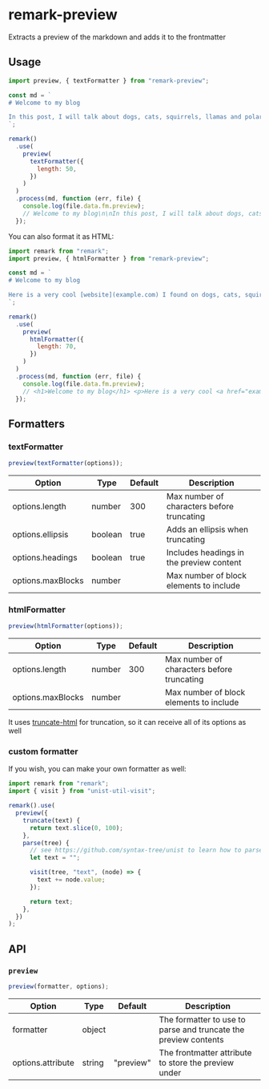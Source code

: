 # remark-preview

Extracts a preview of the markdown and adds it to the frontmatter

## Usage

```js
import preview, { textFormatter } from "remark-preview";

const md = `
# Welcome to my blog

In this post, I will talk about dogs, cats, squirrels, llamas and polar bears.
`;

remark()
  .use(
    preview(
      textFormatter({
        length: 50,
      })
    )
  )
  .process(md, function (err, file) {
    console.log(file.data.fm.preview);
    // Welcome to my blog\n\nIn this post, I will talk about dogs, cats...
  });
```

You can also format it as HTML:

```js
import remark from "remark";
import preview, { htmlFormatter } from "remark-preview";

const md = `
# Welcome to my blog

Here is a very cool [website](example.com) I found on dogs, cats, squirrels, llamas and polar bears.
`;

remark()
  .use(
    preview(
      htmlFormatter({
        length: 70,
      })
    )
  )
  .process(md, function (err, file) {
    console.log(file.data.fm.preview);
    // <h1>Welcome to my blog</h1> <p>Here is a very cool <a href="example.com">website</a> I found on dogs, cats, ...</p>
  });
```

## Formatters

### textFormatter

```js
preview(textFormatter(options));
```

| Option            | Type    | Default | Description                                |
| ----------------- | ------- | ------- | ------------------------------------------ |
| options.length    | number  | 300     | Max number of characters before truncating |
| options.ellipsis  | boolean | true    | Adds an ellipsis when truncating           |
| options.headings  | boolean | true    | Includes headings in the preview content   |
| options.maxBlocks | number  |         | Max number of block elements to include    |

### htmlFormatter

```js
preview(htmlFormatter(options));
```

| Option            | Type   | Default | Description                                |
| ----------------- | ------ | ------- | ------------------------------------------ |
| options.length    | number | 300     | Max number of characters before truncating |
| options.maxBlocks | number |         | Max number of block elements to include    |

It uses [truncate-html](https://www.npmjs.com/package/truncate-html) for truncation, so it can receive all of its options as well

### custom formatter

If you wish, you can make your own formatter as well:

```js
import remark from "remark";
import { visit } from "unist-util-visit";

remark().use(
  preview({
    truncate(text) {
      return text.slice(0, 100);
    },
    parse(tree) {
      // see https://github.com/syntax-tree/unist to learn how to parse a remark node tree
      let text = "";

      visit(tree, "text", (node) => {
        text += node.value;
      });

      return text;
    },
  })
);
```

## API

### `preview`

```js
preview(formatter, options);
```

| Option            | Type   | Default   | Description                                                     |
| ----------------- | ------ | --------- | --------------------------------------------------------------- |
| formatter         | object |           | The formatter to use to parse and truncate the preview contents |
| options.attribute | string | "preview" | The frontmatter attribute to store the preview under            |
